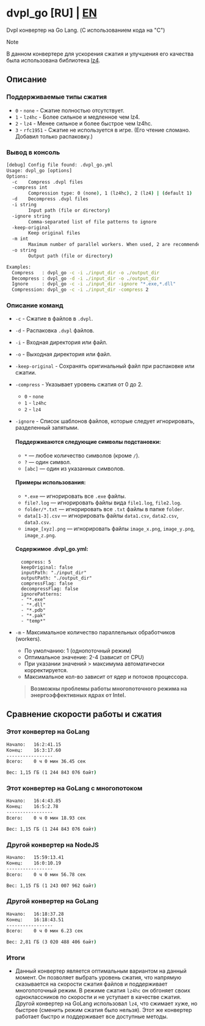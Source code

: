 # dvpl_go [RU] | [EN](README_EN.md)
 Dvpl конвертер на Go Lang. (С использованием кода на "С")

 > [!NOTE]
 > В данном конвертере для ускорения сжатия и улучшения его качества была использована библиотека [lz4](https://github.com/lz4/lz4).

## Описание

### Поддерживаемые типы сжатия

- `0` - `none` - Сжатие полностью отсутствует.
- `1` - `lz4hc` - Более сильное и медленное чем lz4.
- `2` - `lz4` - Менее сильное и более быстрое чем lz4hc.
- `3` - `rfc1951` - Сжатие не используется в игре. (Его чтение сломано. Добавил только распаковку.)

### Вывод в консоль

```cmd
[debug] Config file found: .dvpl_go.yml
Usage: dvpl_go [options]
Options:
  -c    Compress .dvpl files
  -compress int
        Compression type: 0 (none), 1 (lz4hc), 2 (lz4) | (default 1)
  -d    Decompress .dvpl files
  -i string
        Input path (file or directory)
  -ignore string
        Comma-separated list of file patterns to ignore
  -keep-original
        Keep original files
  -m int
        Maximum number of parallel workers. When used, 2 are recommended, with a maximum of 6. (default 1)
  -o string
        Output path (file or directory)

Examples:
  Compress   : dvpl_go -c -i ./input_dir -o ./output_dir
  Decompress : dvpl_go -d -i ./input_dir -o ./output_dir
  Ignore     : dvpl_go -c -i ./input_dir -ignore "*.exe,*.dll"
  Compression: dvpl_go -c -i ./input_dir -compress 2
```

### Описание команд
- `-c` - Сжатие в файлов в `.dvpl`.
- `-d` - Распаковка `.dvpl` файлов.
- `-i` - Входная директория или файл.
- `-o` - Выходная директория или файл.
- `-keep-original` - Сохранять оригинальный файл при распаковке или сжатии.
- `-compress` - Указывает уровень сжатия от 0 до 2.
    - `0` - `none`
    - `1` - `lz4hc`
    - `2` - `lz4`
- `-ignore` - Список шаблонов файлов, которые следует игнорировать, разделенный запятыми.
    #### Поддерживаются следующие символы подстановки:
    - `*` — любое количество символов (кроме `/`).
    - `?` — один символ.
    - `[abc]` — один из указанных символов.

    #### Примеры использования:
    - `*.exe` — игнорировать все `.exe` файлы.
    - `file?.log` — игнорировать файлы вида `file1.log`, `file2.log`.
    - `folder/*.txt` — игнорировать все `.txt` файлы в папке `folder`.
    - `data[1-3].csv` — игнорировать файлы `data1.csv`, `data2.csv`, `data3.csv`.
    - `image_[xyz].png` — игнорировать файлы `image_x.png`, `image_y.png`, `image_z.png`.

    #### Содержимое .dvpl_go.yml:
        compress: 5
        keepOriginal: false
        inputPath: "./input_dir"
        outputPath: "./output_dir"
        compressFlag: false
        decompressFlag: false
        ignorePatterns:
        - "*.exe"
        - "*.dll"
        - "*.pdb"
        - "*.pak"
        - "temp*"

- `-m` - Максимальное количество параллельных обработчиков (workers).
    - По умолчанию: 1 (однопоточный режим)
    - Оптимальное значение: 2-4 (зависит от CPU)
    - При указании значений > максимума автоматически корректируется.
    - Максимальное кол-во зависит от ядер и потоков процессора.
    > **Возможны проблемы работы многопоточного режима на энергоэффективных ядрах от Intel.**

## Сравнение скорости работы и сжатия

### Этот конвертер на GoLang
```cmd
Начало:   16:2:41.15
Конец:    16:3:17.60
-----------------
Всего:    0 ч 0 мин 36.45 сек

Вес: 1,15 ГБ (1 244 843 076 байт)
```

### Этот конвертер на GoLang с многопотоком
```cmd
Начало:   16:4:43.85
Конец:    16:5:2.78
-----------------
Всего:    0 ч 0 мин 18.93 сек

Вес: 1,15 ГБ (1 244 843 076 байт)
```

### Другой конвертер на NodeJS
```cmd
Начало:   15:59:13.41
Конец:    16:0:10.19
-----------------
Всего:    0 ч 0 мин 56.78 сек

Вес: 1,15 ГБ (1 243 007 962 байт)
```

### Другой конвертер на GoLang
```cmd
Начало:   16:18:37.28
Конец:    16:18:43.51
-----------------
Всего:    0 ч 0 мин 6.23 сек

Вес: 2,81 ГБ (3 020 488 406 байт)
```

### Итоги
- Данный конвертер является оптимальным вариантом на данный момент. Он позволяет выбрать уровень сжатия, что напрямую сказывается на скорости сжатия файлов и поддерживает многопоточный режим. В режиме сжатия `lz4hc` он обгоняет своих одноклассников по скорости и не уступает в качестве сжатия. Другой конвертер на GoLang использовал `lz4`, что сжимает хуже, но быстрее (сменить режим сжатия было нельзя). Этот же конвертер работает быстро и поддерживает все доступные методы.